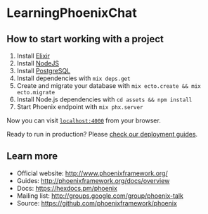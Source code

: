 # LearningPhoenixChat

## How to start working with a project

1. Install [Elixir](https://elixir-lang.org)
2. Install [NodeJS](https://nodejs.org)
3. Install [PostgreSQL](https://wiki.postgresql.org/wiki/Detailed_installation_guides)
4. Install dependencies with `mix deps.get`
5. Create and migrate your database with `mix ecto.create && mix ecto.migrate`
6. Install Node.js dependencies with `cd assets && npm install`
7. Start Phoenix endpoint with `mix phx.server`

Now you can visit [`localhost:4000`](http://localhost:4000) from your browser.

Ready to run in production? Please [check our deployment guides](http://www.phoenixframework.org/docs/deployment).

## Learn more

  * Official website: http://www.phoenixframework.org/
  * Guides: http://phoenixframework.org/docs/overview
  * Docs: https://hexdocs.pm/phoenix
  * Mailing list: http://groups.google.com/group/phoenix-talk
  * Source: https://github.com/phoenixframework/phoenix
